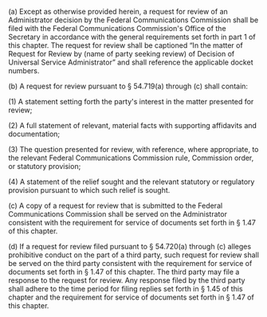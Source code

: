 (a) Except as otherwise provided herein, a request for review of an Administrator decision by the Federal Communications Commission shall be filed with the Federal Communications Commission's Office of the Secretary in accordance with the general requirements set forth in part 1 of this chapter. The request for review shall be captioned “In the matter of Request for Review by (name of party seeking review) of Decision of Universal Service Administrator” and shall reference the applicable docket numbers.

(b) A request for review pursuant to § 54.719(a) through (c) shall contain:

(1) A statement setting forth the party's interest in the matter presented for review;

(2) A full statement of relevant, material facts with supporting affidavits and documentation;

(3) The question presented for review, with reference, where appropriate, to the relevant Federal Communications Commission rule, Commission order, or statutory provision;
              

(4) A statement of the relief sought and the relevant statutory or regulatory provision pursuant to which such relief is sought.

(c) A copy of a request for review that is submitted to the Federal Communications Commission shall be served on the Administrator consistent with the requirement for service of documents set forth in § 1.47 of this chapter.

(d) If a request for review filed pursuant to § 54.720(a) through (c) alleges prohibitive conduct on the part of a third party, such request for review shall be served on the third party consistent with the requirement for service of documents set forth in § 1.47 of this chapter. The third party may file a response to the request for review. Any response filed by the third party shall adhere to the time period for filing replies set forth in § 1.45 of this chapter and the requirement for service of documents set forth in § 1.47 of this chapter.

